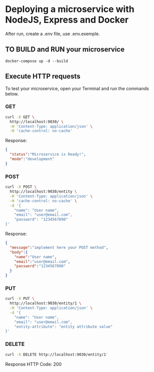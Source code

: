 # Deploying a microservice with NodeJS, Express and Docker
After run, create a .env file, use .env.exemple.

## TO BUILD and RUN your microservice
`docker-compose up -d --build`

## Execute HTTP requests
To test your microservice, open your Terminal and run the commands below.

### GET
```bash
curl -X GET \
  http://localhost:9030/ \
  -H 'Content-Type: application/json' \
  -H 'cache-control: no-cache'
```

Response: 
```json
{
  "status":"Microservice is Ready!",
  "mode":"development"
}
```                              

### POST
```bash
curl -X POST \
  http://localhost:9030/entity \
  -H 'Content-Type: application/json' \
  -H 'cache-control: no-cache' \
  -d '{
	"name": "User name",
	"email": "user@email.com",
	"password": "1234567890"
}'
```

Response: 
```json
{
  "message":"implement here your POST method",
  "body":{
    "name":"User name",
    "email":"user@email.com",
    "password":"1234567890"
  }
}
```

### PUT
```bash
curl -X PUT \
  http://localhost:9030/entity/1 \
  -H 'Content-Type: application/json' \
  -d '{
	"name": "User name",
	"email": "user@email.com",
	"entity-attribute": "entity attribute value"
}'
```

### DELETE
```bash
curl -X DELETE http://localhost:9030/entity/1'
```
Response HTTP Code: 200
